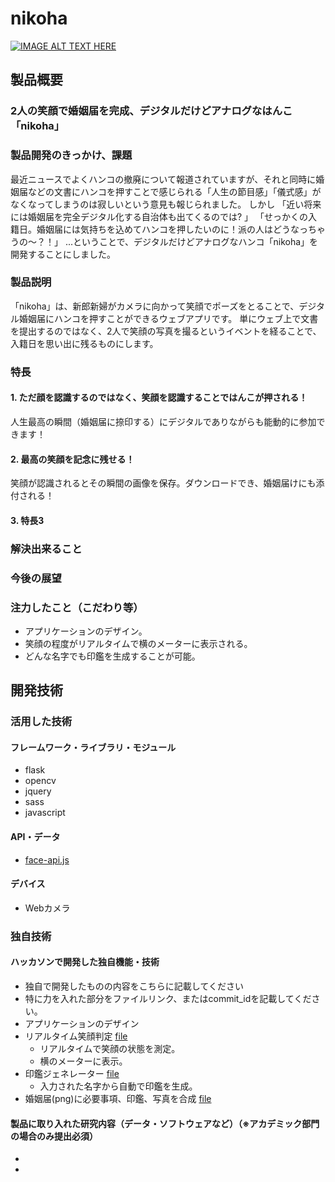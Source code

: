 # nikoha

[![IMAGE ALT TEXT HERE](https://jphacks.com/wp-content/uploads/2020/09/JPHACKS2020_ogp.jpg)](https://www.youtube.com/watch?v=G5rULR53uMk)

## 製品概要
### 2人の笑顔で婚姻届を完成、デジタルだけどアナログなはんこ「nikoha」
### 製品開発のきっかけ、課題
最近ニュースでよくハンコの撤廃について報道されていますが、それと同時に婚姻届などの文書にハンコを押すことで感じられる「人生の節目感」「儀式感」がなくなってしまうのは寂しいという意見も報じられました。
しかし
「近い将来には婚姻届を完全デジタル化する自治体も出てくるのでは? 」
「せっかくの入籍日。婚姻届には気持ちを込めてハンコを押したいのに！派の人はどうなっちゃうの〜？！」
...ということで、デジタルだけどアナログなハンコ「nikoha」を開発することにしました。
### 製品説明
「nikoha」は、新郎新婦がカメラに向かって笑顔でポーズをとることで、デジタル婚姻届にハンコを押すことができるウェブアプリです。
単にウェブ上で文書を提出するのではなく、2人で笑顔の写真を撮るというイベントを経ることで、入籍日を思い出に残るものにします。
### 特長
#### 1. ただ顔を認識するのではなく、笑顔を認識することではんこが押される！
人生最高の瞬間（婚姻届に捺印する）にデジタルでありながらも能動的に参加できます！
#### 2. 最高の笑顔を記念に残せる！
笑顔が認識されるとその瞬間の画像を保存。ダウンロードでき、婚姻届けにも添付される！
#### 3. 特長3

### 解決出来ること
### 今後の展望
### 注力したこと（こだわり等）
* アプリケーションのデザイン。
* 笑顔の程度がリアルタイムで横のメーターに表示される。
* どんな名字でも印鑑を生成することが可能。

## 開発技術
### 活用した技術
#### フレームワーク・ライブラリ・モジュール
* flask
* opencv
* jquery
* sass
* javascript

#### API・データ
* [face-api.js](https://github.com/justadudewhohacks/face-api.js)

#### デバイス
* Webカメラ

### 独自技術
#### ハッカソンで開発した独自機能・技術
* 独自で開発したものの内容をこちらに記載してください
* 特に力を入れた部分をファイルリンク、またはcommit_idを記載してください。
* アプリケーションのデザイン
* リアルタイム笑顔判定 [file]()
  * リアルタイムで笑顔の状態を測定。
  * 横のメーターに表示。
* 印鑑ジェネレーター [file]()
  * 入力された名字から自動で印鑑を生成。
* 婚姻届(png)に必要事項、印鑑、写真を合成 [file]()

#### 製品に取り入れた研究内容（データ・ソフトウェアなど）（※アカデミック部門の場合のみ提出必須）
* 
* 
